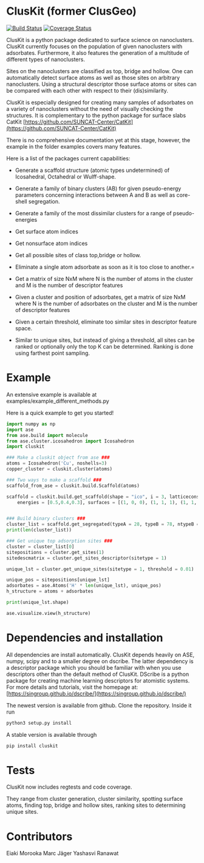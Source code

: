 # ClusKit (former ClusGeo)

[![Build Status](https://travis-ci.org/SINGROUP/cluskit.svg?branch=master)](https://travis-ci.org/SINGROUP/cluskit)
[![Coverage Status](https://coveralls.io/repos/github/SINGROUP/cluskit/badge.svg?branch=master)](https://coveralls.io/github/SINGROUP/cluskit?branch=master)


ClusKit is a python package dedicated to surface science on nanoclusters. ClusKit currently focuses on the population of given nanoclusters with adsorbates. Furthermore, it also features the generation of a multitude of different types of nanoclusters.

Sites on the nanoclusters are classified as top, bridge and hollow. One can automatically detect surface atoms as well as those sites on arbitrary nanoclusters. Using a structural descriptor those surface atoms or sites can be compared with each other with respect to their (dis)similarity.

ClusKit is especially designed for creating many samples of adsorbates on a variety of nanoclusters without the need of visually checking the structures. It is complementary to the python package for surface slabs CatKit [https://github.com/SUNCAT-Center/CatKit](https://github.com/SUNCAT-Center/CatKit)


There is no comprehensive documentation yet at this stage, however, the example in the folder examples covers many features. 

Here is a list of the packages current capabilities:
- Generate a scaffold structure (atomic types undetermined) of Icosahedral, Octahedral or Wulff-shape.
- Generate a family of binary clusters (AB) for given pseudo-energy parameters concerning interactions between A and B as well as core-shell segregation.
- Generate a family of the most dissimilar clusters for a range of pseudo-energies
- Get surface atom indices
- Get nonsurface atom indices
- Get all possible sites of class top,bridge or hollow.

- Eliminate a single atom adsorbate as soon as it is too close to another.=

- Get a matrix of size NxM where N is the number of atoms in the cluster and M is the number of descriptor features

- Given a cluster and position of adsorbates, get a matrix of size NxM where N is the number of adsorbates on the cluster and M is the number of descriptor features

- Given a certain threshold, eliminate too similar sites in descriptor feature space.
- Similar to unique sites, but instead of giving a threshold, all sites can be ranked or optionally only the top K can be determined. Ranking is done using farthest point sampling.


# Example

An extensive example is available at examples/example_different_methods.py

Here is a quick example to get you started!
```python
import numpy as np
import ase
from ase.build import molecule
from ase.cluster.icosahedron import Icosahedron
import cluskit

### Make a cluskit object from ase ###
atoms = Icosahedron('Cu', noshells=3)
copper_cluster = cluskit.cluster(atoms)

### Two ways to make a scaffold ###
scaffold_from_ase = cluskit.build.Scaffold(atoms)

scaffold = cluskit.build.get_scaffold(shape = "ico", i = 3, latticeconstant = 3.0,
    energies = [0.5,0.4,0.3], surfaces = [(1, 0, 0), (1, 1, 1), (1, 1, 0)])


### Build binary clusters ###
cluster_list = scaffold.get_segregated(typeA = 28, typeB = 78, ntypeB = 13, n_clus = 2)
print(len(cluster_list))

### Get unique top adsorption sites ###
cluster = cluster_list[0]
sitepositions = cluster.get_sites(1)
sitedescmatrix = cluster.get_sites_descriptor(sitetype = 1)

unique_lst = cluster.get_unique_sites(sitetype = 1, threshold = 0.01)

unique_pos = sitepositions[unique_lst]
adsorbates = ase.Atoms('H' * len(unique_lst), unique_pos)
h_structure = atoms + adsorbates

print(unique_lst.shape)

ase.visualize.view(h_structure)
```

# Dependencies and installation

All dependencies are install automatically. ClusKit depends heavily on ASE, numpy, scipy and to a smaller degree on dscribe. The latter dependency is a descriptor package which you should be familiar with when you use descriptors other than the default method of ClusKit. DScribe is a python package for creating machine learning descriptors for atomistic systems. For more details and tutorials, visit the homepage at:
[https://singroup.github.io/dscribe/](https://singroup.github.io/dscribe/)



The newest version is available from github.
Clone the repository. Inside it run 
```sh
python3 setup.py install
```

A stable version is available through 
```sh
pip install cluskit
```


# Tests

ClusKit now includes regtests and code coverage. 

They range from cluster generation, cluster similarity, spotting surface atoms, finding top, bridge and hollow sites, ranking sites to determining unique sites.


# Contributors

Eiaki Morooka
Marc Jäger
Yashasvi Ranawat
